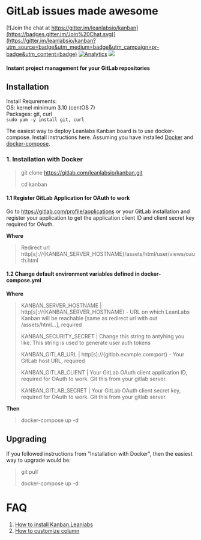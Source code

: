 # GitLab issues made awesome

[![Join the chat at https://gitter.im/leanlabsio/kanban](https://badges.gitter.im/Join%20Chat.svg)](https://gitter.im/leanlabsio/kanban?utm_source=badge&utm_medium=badge&utm_campaign=pr-badge&utm_content=badge)
[![Analytics](https://ga-beacon.appspot.com/UA-66361671-1/leanlabs/kanban)](https://github.com/igrigorik/ga-beacon)
[![](https://badge.imagelayers.io/leanlabs/kanban:1.4.0.svg)](https://imagelayers.io/?images=leanlabs/kanban:1.4.0 'Get your own badge on imagelayers.io')
#### Instant project management for your GitLab repositories

## Installation

Install Requrements:  
OS: kernel minimum 3.10 (centOS 7)  
Packages: git, curl  
`sudo yum -y install git, curl`  

The easiest way to deploy Leanlabs Kanban board is to use docker-compose. Install instructions here.
Assuming you have installed [Docker](http://docs.docker.com/engine/installation/) and [docker-compose](http://docs.docker.com/compose/install/).

### 1. Installation with Docker

> git clone https://gitlab.com/leanlabsio/kanban.git
>
> cd kanban

#### 1.1 Register GitLab Application for OAuth to work

Go to https://gitlab.com/profile/applications or your GitLab installation and register your application to get the application client ID and client secret key required for OAuth.

**Where**

> Redirect url http[s]://{KANBAN_SERVER_HOSTNAME}/assets/html/user/views/oauth.html

#### 1.2 Change default environment variables defined in docker-compose.yml 

**Where**

> KANBAN_SERVER_HOSTNAME | http[s]://{KANBAN_SERVER_HOSTNAME} - URL on which LeanLabs Kanban will be reachable [same as redirect url with out /assets/html...], required
>
> KANBAN_SECURITY_SECRET | Change this string to antyhing you like. This string is used to generate user auth tokens
>
> KANBAN_GITLAB_URL | http[s]://{gitlab.example.com:port} - Your GitLab host URL, required
>
> KANBAN_GITLAB_CLIENT | Your GitLab OAuth client application ID, required for OAuth to work. Git this from your gitlab server.
>
> KANBAN_GITLAB_SECRET | Your GitLab OAuth client secret key, required for OAuth to work. Git this from your gitlab server.

**Then**

> docker-compose up -d


## Upgrading

If you followed instructions from "Installation with Docker", then the easiest way to upgrade would be:

> git pull
>
> docker-compose up -d


# FAQ

1. [How to install Kanban.Leanlabs](http://kanban.leanlabs.io/documentation/Installation)
2. [How to customize column](http://kanban.leanlabs.io/documentation/Customizing-columns)